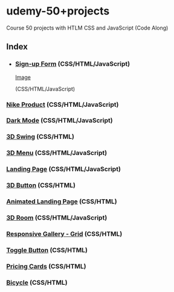 # udemy-50+projects
Course 50 projects with HTLM CSS and JavaScript (Code Along)

## Index

- ### [Sign-up Form](https://github.com/glauciabierwagen/udemy-50projects/tree/main/signup-form) (CSS/HTML/JavaScript) 
  <p>
    <a href="https://github.com/glauciabierwagen/flexbox-test/blob/main/images/readmeimage.png" width="750" target=“_blank>Image</a><p>(CSS/HTML/JavaScript)</p> 
  </p>


### [Nike Product](https://github.com/glauciabierwagen/udemy-50projects/tree/main/nike-product) (CSS/HTML/JavaScript)

### [Dark Mode](https://github.com/glauciabierwagen/udemy-50projects/tree/main/dark-mode) (CSS/HTML/JavaScript)

### [3D Swing](https://github.com/glauciabierwagen/udemy-50projects/tree/main/3d-swing) (CSS/HTML)

### [3D Menu](https://github.com/glauciabierwagen/udemy-50projects/tree/main/3d-menu) (CSS/HTML/JavaScript)

### [Landing Page](https://github.com/glauciabierwagen/udemy-50projects/tree/main/boxes-main) (CSS/HTML/JavaScript) 

### [3D Button](https://github.com/glauciabierwagen/udemy-50projects/tree/main/3d-button) (CSS/HTML)

### [Animated Landing Page](https://github.com/glauciabierwagen/udemy-50projects/tree/main/animated-landing-page) (CSS/HTML)

### [3D Room](https://github.com/glauciabierwagen/udemy-50projects/tree/main/3d-room) (CSS/HTML/JavaScript)

### [Responsive Gallery - Grid](https://github.com/glauciabierwagen/udemy-50projects/tree/main/responsive-gallery) (CSS/HTML)

### [Toggle Button](https://github.com/glauciabierwagen/udemy-50projects/tree/main/toggle_button) (CSS/HTML)

### [Pricing Cards](https://github.com/glauciabierwagen/udemy-50projects/tree/main/price-cards) (CSS/HTML)

### [Bicycle](https://github.com/glauciabierwagen/udemy-50projects/tree/main/bicycle) (CSS/HTML)
    






